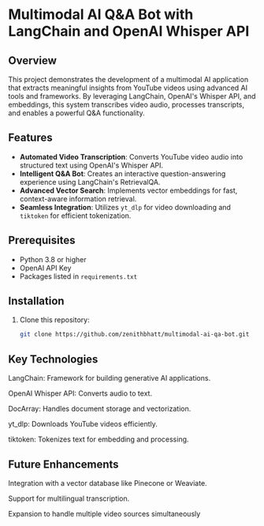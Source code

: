 # Multimodal AI Q&A Bot with LangChain and OpenAI Whisper API

## Overview
This project demonstrates the development of a multimodal AI application that extracts meaningful insights from YouTube videos using advanced AI tools and frameworks. By leveraging LangChain, OpenAI's Whisper API, and embeddings, this system transcribes video audio, processes transcripts, and enables a powerful Q&A functionality.

## Features
- **Automated Video Transcription**: Converts YouTube video audio into structured text using OpenAI's Whisper API.
- **Intelligent Q&A Bot**: Creates an interactive question-answering experience using LangChain's RetrievalQA.
- **Advanced Vector Search**: Implements vector embeddings for fast, context-aware information retrieval.
- **Seamless Integration**: Utilizes `yt_dlp` for video downloading and `tiktoken` for efficient tokenization.

## Prerequisites
- Python 3.8 or higher
- OpenAI API Key
- Packages listed in `requirements.txt`

## Installation
1. Clone this repository:
   ```bash
   git clone https://github.com/zenithbhatt/multimodal-ai-qa-bot.git

## Key Technologies
LangChain: Framework for building generative AI applications.

OpenAI Whisper API: Converts audio to text.

DocArray: Handles document storage and vectorization.

yt_dlp: Downloads YouTube videos efficiently.

tiktoken: Tokenizes text for embedding and processing.

## Future Enhancements
Integration with a vector database like Pinecone or Weaviate.

Support for multilingual transcription.

Expansion to handle multiple video sources simultaneously